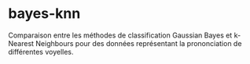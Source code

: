 # bayes-knn
Comparaison entre les méthodes de classification Gaussian Bayes et k-Nearest Neighbours pour des données représentant la prononciation de différentes voyelles.
